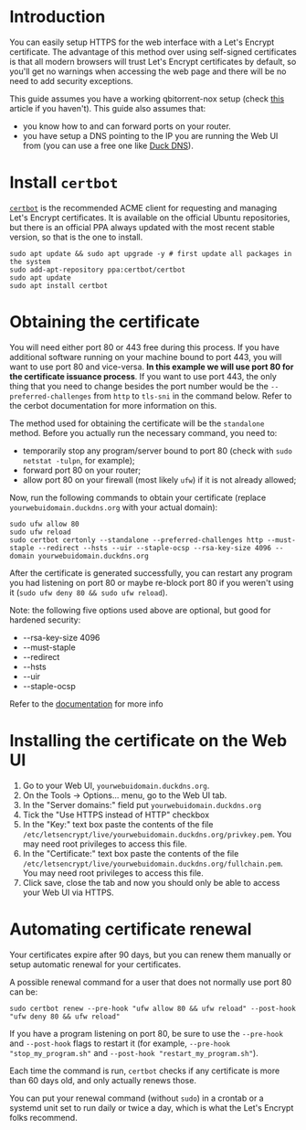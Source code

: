 # Introduction

You can easily setup HTTPS for the web interface with a Let's Encrypt certificate. The advantage of this method over using self-signed certificates is that all modern browsers will trust Let's Encrypt certificates by default, so you'll get no warnings when accessing the web page and there will be no need to add security exceptions.

This guide assumes you have a working qbitorrent-nox setup (check [this][qbt-nox-wiki-setup] article if you haven't).
This guide also assumes that:
* you know how to and can forward ports on your router.
* you have setup a DNS pointing to the IP you are running the Web UI from (you can use a free one like [Duck DNS][duckdns-url]).

# Install `certbot`
[`certbot`][certbot-url] is the recommended ACME client for requesting and managing Let's Encrypt certificates. It is available on the official Ubuntu repositories, but there is an official PPA always updated with the most recent stable version, so that is the one to install.
```shel
sudo apt update && sudo apt upgrade -y # first update all packages in the system
sudo add-apt-repository ppa:certbot/certbot
sudo apt update
sudo apt install certbot 
```

# Obtaining the certificate

You will need either port 80 or 443 free during this process. If you have additional software running on your machine bound to port 443, you will want to use port 80 and vice-versa. **In this example we will use port 80 for the certificate issuance process**. If you want to use port 443, the only thing that you need to change besides the port number would be the `--preferred-challenges` from `http` to `tls-sni` in the command below. Refer to the cerbot documentation for more information on this.

The method used for obtaining the certificate will be the `standalone` method. Before you actually run the necessary command, you need to:
* temporarily stop any program/server bound to port 80 (check with `sudo netstat -tulpn`, for example);
* forward port 80 on your router;
* allow port 80 on your firewall (most likely `ufw`) if it is not already allowed;

Now, run the following commands to obtain your certificate (replace `yourwebuidomain.duckdns.org` with your actual domain):
```shell
sudo ufw allow 80
sudo ufw reload
sudo certbot certonly --standalone --preferred-challenges http --must-staple --redirect --hsts --uir --staple-ocsp --rsa-key-size 4096 --domain yourwebuidomain.duckdns.org
```
After the certificate is generated successfully, you can restart any program you had listening on port 80 or maybe re-block port 80 if you weren't using it (`sudo ufw deny 80 && sudo ufw reload`).

Note: the following five options used above are optional, but good for hardened security:
* --rsa-key-size 4096
* --must-staple
* --redirect
* --hsts
* --uir
* --staple-ocsp

Refer to the [documentation][certbot-docs-cmd-opt] for more info

# Installing the certificate on the Web UI

1. Go to your Web UI, `yourwebuidomain.duckdns.org`.
2. On the Tools -> Options... menu, go to the Web UI tab.
3. In the "Server domains:" field put `yourwebuidomain.duckdns.org`
4. Tick the "Use HTTPS instead of HTTP" checkbox
5. In the "Key:" text box paste the contents of the file `/etc/letsencrypt/live/yourwebuidomain.duckdns.org/privkey.pem`. You may need root privileges to access this file.
6. In the "Certificate:" text box paste the contents of the file `/etc/letsencrypt/live/yourwebuidomain.duckdns.org/fullchain.pem`. You may need root privileges to access this file.
7. Click save, close the tab and now you should only be able to access your Web UI via HTTPS.

# Automating certificate renewal

Your certificates expire after 90 days, but you can renew them manually or setup automatic renewal for your certificates.

A possible renewal command for a user that does not normally use port 80 can be:

`sudo certbot renew --pre-hook "ufw allow 80 && ufw reload" --post-hook "ufw deny 80 && ufw reload"`

If you have a program listening on port 80, be sure to use the `--pre-hook` and `--post-hook` flags to restart it (for example, `--pre-hook "stop_my_program.sh"` and `--post-hook "restart_my_program.sh"`).

Each time the command is run, `certbot` checks if any certificate is more than 60 days old, and only actually renews those.

You can put your renewal command (without `sudo`) in a crontab or a systemd unit set to run daily or twice a day, which is what the Let's Encrypt folks recommend.


[qbt-nox-wiki-setup]: https://github.com/qbittorrent/qBittorrent/wiki/Setting-up-qBittorrent-on-Ubuntu-server-as-daemon-with-Web-interface-(15.04-and-newer)
[duckdns-url]: https://www.duckdns.org/
[certbot-url]: https://certbot.eff.org/
[certbot-docs-cmd-opt]: https://certbot.eff.org/docs/using.html#certbot-command-line-options